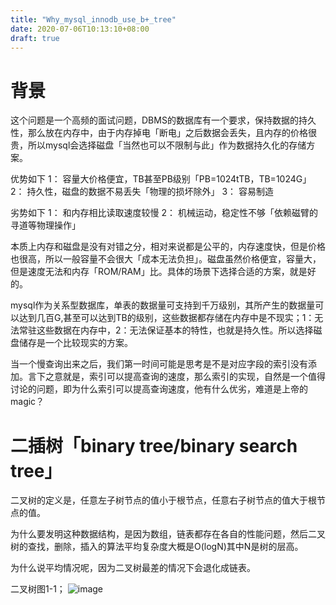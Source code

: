 ```yaml
---
title: "Why_mysql_innodb_use_b+_tree"
date: 2020-07-06T10:13:10+08:00
draft: true
---
```


# 背景

这个问题是一个高频的面试问题，DBMS的数据库有一个要求，保持数据的持久性，那么放在内存中，由于内存掉电「断电」之后数据会丢失，且内存的价格很贵，所以mysql会选择磁盘「当然也可以不限制与此」作为数据持久化的存储方案。

优势如下
1： 容量大价格便宜，TB甚至PB级别「PB=1024tTB，TB=1024G」
2： 持久性，磁盘的数据不易丢失「物理的损坏除外」
3： 容易制造

劣势如下
1： 和内存相比读取速度较慢
2： 机械运动，稳定性不够「依赖磁臂的寻道等物理操作」

本质上内存和磁盘是没有对错之分，相对来说都是公平的，内存速度快，但是价格也很高，所以一般容量不会很大「成本无法负担」。磁盘虽然价格便宜，容量大，但是速度无法和内存「ROM/RAM」比。具体的场景下选择合适的方案，就是好的。

mysql作为关系型数据库，单表的数据量可支持到千万级别，其所产生的数据量可以达到几百G,甚至可以达到TB的级别，这些数据都存储在内存中是不现实；1：无法常驻这些数据在内存中，2：无法保证基本的特性，也就是持久性。所以选择磁盘储存是一个比较现实的方案。

当一个慢查询出来之后，我们第一时间可能是思考是不是对应字段的索引没有添加。言下之意就是，索引可以提高查询的速度，那么索引的实现，自然是一个值得讨论的问题，即为什么索引可以提高查询速度，他有什么优劣，难道是上帝的magic？


# 二插树「binary tree/binary search tree」

二叉树的定义是，任意左子树节点的值小于根节点，任意右子树节点的值大于根节点的值。

为什么要发明这种数据结构，是因为数组，链表都存在各自的性能问题，然后二叉树的查找，删除，插入的算法平均复杂度大概是O(logN)其中N是树的层高。

为什么说平均情况呢，因为二叉树最差的情况下会退化成链表。

二叉树图1-1；
![image](/img/bst.png)
